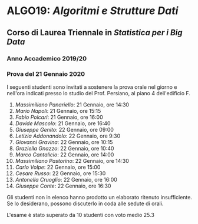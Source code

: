 # ALGO19: *Algoritmi e Strutture Dati* #
## Corso di Laurea Triennale in *Statistica per i Big Data* ##
### Anno Accademico 2019/20 ###
### Prova del 21 Gennaio 2020 ###



I seguenti studenti sono invitati a sostenere la prova orale
nel giorno e nell'ora indicati presso lo studio del Prof. Persiano, 
al piano 4 dell'edificio F.

1. *Massimiliano Panariello*: 21 Gennaio, ore 14:30
2. *Mario Napoli*: 21 Gennaio, ore 15:15
3. *Fabio Polcari*: 21 Gennaio, ore 16:00
4. *Davide Mascolo*: 21 Gennaio, ore 16:40
5. *Giuseppe Genito*: 22 Gennaio, ore 09:00
6. *Letizia Addonandolo*: 22 Gennaio, ore 9:30
7. *Giovanni Gravina*: 22 Gennaio, ore 10:15
8. *Graziella Gnazzo*: 22 Gennaio, ore 10:40
9. *Marco Cantalicio*: 22 Gennaio, ore 14:00
10. *Massimiliano Pastorino*: 22 Gennaio, ore 14:30
11. *Carlo Volpe*: 22 Gennaio, ore 15:00
12. *Cesare Russo*: 22 Gennaio, ore 15:30
13. *Antonella Cruoglio*: 22 Gennaio, ore 16:00
14. *Giuseppe Conte*: 22 Gennaio, ore 16:30

Gli studenti non in elenco hanno prodotto un elaborato ritenuto
insufficiente. Se lo desiderano, possono discuterlo in coda alle sedute
di orali.

L'esame &egrave; stato superato da 10 studenti con voto medio 25.3
